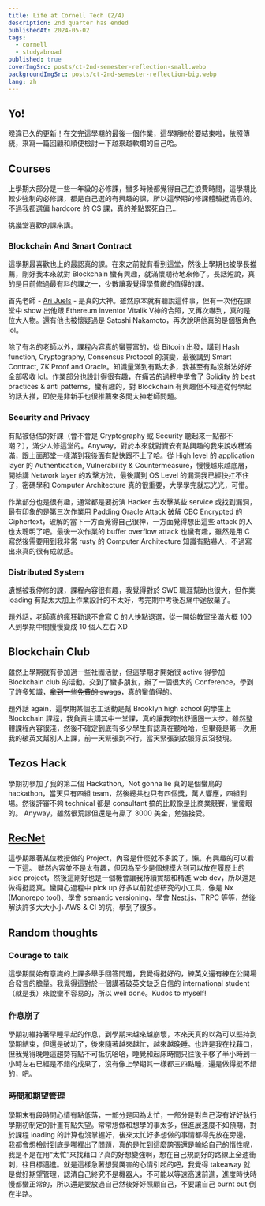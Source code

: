 ```yaml
---
title: Life at Cornell Tech (2/4)
description: 2nd quarter has ended
publishedAt: 2024-05-02
tags:
  - cornell
  - studyabroad
published: true
coverImgSrc: posts/ct-2nd-semester-reflection-small.webp
backgroundImgSrc: posts/ct-2nd-semester-reflection-big.webp
lang: zh
---
```

## Yo!

睽違已久的更新！在交完這學期的最後一個作業，這學期終於要結束啦，依照傳統，來寫一篇回顧和順便檢討一下越來越軟爛的自己哈。

## Courses

上學期大部分是一些一年級的必修課，蠻多時候都覺得自己在浪費時間，這學期比較少強制的必修課，都是自己選的有興趣的課，所以這學期的修課體驗挺滿意的。不過我都選偏 hardcore 的 CS 課，真的差點累死自己...

挑幾堂喜歡的課來講。

### Blockchain And Smart Contract

這學期最喜歡也上的最認真的課。在來之前就有看到這堂，然後上學期也被學長推薦，剛好我本來就對 Blockchain 蠻有興趣，就滿懷期待地來修了。長話短說，真的是目前修過最有料的課之一，少數讓我覺得學費繳的值得的課。

首先老師 - [Ari Juels](https://www.arijuels.com/) - 是真的大神。雖然原本就有聽說這件事，但有一次他在課堂中 show 出他跟 Ethereum inventor Vitalik V神的合照，又再次嚇到，真的是位大人物。還有他也被懷疑過是 Satoshi Nakamoto，再次說明他真的是個狠角色 lol。

除了有名的老師以外，課程內容真的蠻豐富的，從 Bitcoin 出發，講到 Hash function, Cryptography, Consensus Protocol 的演變，最後講到 Smart Contract, ZK Proof and Oracle。知識量滿到有點太多，我甚至有點沒辦法好好全部吸收 lol。作業部分也設計得很有趣，在痛苦的過程中學會了 Solidity 的 best practices & anti patterns，蠻有趣的，對 Blockchain 有興趣但不知道從何學起的話大推，即使是非新手也很推薦來多問大神老師問題。

### Security and Privacy

有點被低估的好課（會不會是 Cryptography 或 Security 聽起來一點都不潮？），滿少人修這堂的。Anyway，對於本來就對資安有點興趣的我來說收穫滿滿，跟上面那堂一樣滿到我後面有點快跟不上了哈。從 High level 的 application layer 的 Authentication, Vulnerability & Countermeasure，慢慢越來越底層，開始講 Network layer 的攻擊方法，最後講到 OS Level 的漏洞我已經快扛不住了，密碼學和 Computer Architecture 真的很重要，大學學完就忘光光，可惜。

作業部分也是很有趣，通常都是要扮演 Hacker 去攻擊某些 service 或找到漏洞，最有印象的是第三次作業用 Padding Oracle Attack 破解 CBC Encrypted 的 Ciphertext，破解的當下一方面覺得自己很神，一方面覺得想出這些 attack 的人也太聰明了吧。最後一次作業的 buffer overflow attack 也蠻有趣，雖然是用 C 寫然後需要用到我非常 rusty 的 Computer Architecture 知識有點嚇人，不過寫出來真的很有成就感。

### Distributed System

遺憾被我停修的課，課程內容很有趣，我覺得對於 SWE 職涯幫助也很大，但作業 loading 有點太大加上作業設計的不太好，考完期中考後忍痛中途放棄了。

題外話，老師真的瘋狂勸退不會寫 C 的人快點退選，從一開始教室坐滿大概 100 人到學期中間慢慢變成 10 個人左右 XD

## Blockchain Club

雖然上學期就有參加過一些社團活動，但這學期才開始很 active 得參加 Blockchain club 的活動。交到了蠻多朋友，辦了一個很大的 Conference，學到了許多知識，~~拿到一些免費的 swags~~，真的蠻值得的。

題外話 again，這學期某個志工活動是幫 Brooklyn high school 的學生上 Blockchain 課程，我負責主講其中一堂課，真的讓我跨出舒適圈一大步。雖然整體課程內容很淺，然後不確定到底有多少學生有認真在聽哈哈，但畢竟是第一次用我的破英文幫別人上課，前一天緊張到不行，當天緊張到衣服穿反沒發現。
## Tezos Hack

學期初參加了我的第二個 Hackathon。Not gonna lie 真的是個蠻鳥的 hackathon，當天只有四組 team，然後總共也只有四個獎，萬人響應，四組到場。然後評審不夠 technical 都是 consultant 搞的比較像是比商業競賽，蠻傻眼的。 Anyway，雖然很荒謬但還是有贏了 3000 美金，勉強接受。

## [RecNet](https://recnet.io)

這學期跟著某位教授做的 Project，內容是什麼就不多說了，懶。有興趣的可以看一下[這](https://yoavartzi.substack.com/p/a-quick-sketch-of-a-human-based-paper)。 雖然內容並不是太有趣，但因為至少是個規模大到可以放在履歷上的 side project，然後這剛好也是一個機會讓我持續實驗和精進 web dev，所以還是做得挺認真。蠻開心過程中 pick up 好多以前就想研究的小工具，像是 Nx (Monorepo tool)、學會 semantic versioning、學會 [Nest.js](https://nestjs.com/)、TRPC  等等，然後解決許多大大小小 AWS & CI 的坑，學到了很多。
## Random thoughts

### Courage to talk

這學期開始有意識的上課多舉手回答問題，我覺得挺好的，練英文還有練在公開場合發言的膽量。我覺得這對於一個講著破英文缺乏自信的 international student （就是我）來說蠻不容易的，所以 well done。Kudos to myself!

### 作息崩了

學期初維持著早睡早起的作息，到學期末越來越崩壞，本來天真的以為可以堅持到學期結束，但還是破功了，後來隨著越來越忙，越來越晚睡。也許是我在找藉口，但我覺得晚睡這趨勢有點不可抵抗哈哈，睡覺和起床時間只往後平移了半小時到一小時左右已經是不錯的成果了，沒有像上學期其一樣都三四點睡，還是做得挺不錯的，吧。

### 時間和期望管理

學期末有段時間心情有點低落，一部分是因為太忙，一部分是對自己沒有好好執行學期初制定的計畫有點失望。常常想做和想學的事太多，但進展速度不如預期，對於課程 loading 的計算也沒掌握好，後來太忙好多想做的事情都得先放在旁邊，我都會想檢討到底是哪裡出了問題，真的是忙到這麼誇張還是輸給自己的惰性呢，我是不是在用“太忙”來找藉口？真的好想變強啊，想在自己規劃好的路線上全速衝刺，往目標邁進。就是這樣急著想變厲害的心情引起的吧，我覺得 takeaway 就是做好期望管理，認清自己終究不是機器人，不可能以等速高速前進，進度時快時慢都蠻正常的，所以還是要放過自己然後好好照顧自己，不要讓自己 burnt out 倒在半路。

